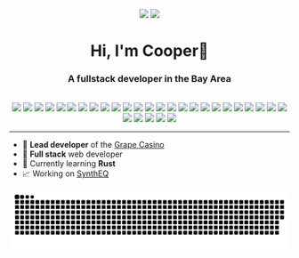 
<div align="center">
	<img height="200px" src="https://github-readme-stats.vercel.app/api?hide_rank=false&show_icons=true&include_all_commits=true&count_private=true&disable_animations=false&theme=dracula&locale=en&hide_border=false&username=cooptrue"/>
	<img height="200px" src="https://avatars.githubusercontent.com/u/62957956"/>
</div>


<div align="center">
	<h1>Hi, I'm Cooper👋</h1>
	<h3>A fullstack developer in the Bay Area</h3>
</div>
<br>
<div align="center">
	<img src="https://img.shields.io/badge/javascript-%23323330.svg?style=for-the-badge&logo=javascript&logoColor=%23F7DF1E"/>
	<img src="https://img.shields.io/badge/TypeScript-007ACC?style=for-the-badge&logo=typescript&logoColor=white"/>
	<img src="https://img.shields.io/badge/Java-ED8B00?style=for-the-badge&logo=java&logoColor=white"/>
	<img src="https://img.shields.io/badge/lua-%232C2D72.svg?style=for-the-badge&logo=lua&logoColor=white"/>
	<img src="https://img.shields.io/badge/python-3670A0?style=for-the-badge&logo=python&logoColor=ffdd54"/>
	<img src="https://img.shields.io/badge/html5-%23E34F26.svg?style=for-the-badge&logo=html5&logoColor=white"/>
	<img src="https://img.shields.io/badge/css3-%231572B6.svg?style=for-the-badge&logo=css3&logoColor=white"/>
	<img src="https://img.shields.io/badge/SASS-hotpink.svg?style=for-the-badge&logo=SASS&logoColor=white"/>
	<img src="https://img.shields.io/badge/react-%2320232a.svg?style=for-the-badge&logo=react&logoColor=%2361DAFB"/>
	<img src="https://img.shields.io/badge/svelte-%23f1413d.svg?style=for-the-badge&logo=svelte&logoColor=white"/>
	<img src="https://img.shields.io/badge/sveltekit-%23f1413d.svg?style=for-the-badge&logo=svelte&logoColor=white"/>
	<img src="https://img.shields.io/badge/vite-%23646CFF.svg?style=for-the-badge&logo=vite&logoColor=white"/>
	<img src="https://img.shields.io/badge/node.js-6DA55F?style=for-the-badge&logo=node.js&logoColor=white"/>
	<img src="https://img.shields.io/badge/NPM-%23000000.svg?style=for-the-badge&logo=npm&logoColor=white"/>
	<img src="https://img.shields.io/badge/express.js-%23404d59.svg?style=for-the-badge&logo=express&logoColor=%2361DAFB"/>
	<img src="https://img.shields.io/badge/flask-%23000.svg?style=for-the-badge&logo=flask&logoColor=white"/>
	<img src="https://img.shields.io/badge/Socket.io-black?style=for-the-badge&logo=socket.io&badgeColor=010101"/>
	<img src="https://img.shields.io/badge/MongoDB-%234ea94b.svg?style=for-the-badge&logo=mongodb&logoColor=white"/>
	<img src="https://img.shields.io/badge/mysql-%2300f.svg?style=for-the-badge&logo=mysql&logoColor=white"/>
	<img src="https://img.shields.io/badge/postgres-%23316192.svg?style=for-the-badge&logo=postgresql&logoColor=white"/>
	<img src="https://img.shields.io/badge/firebase-%23039BE5.svg?style=for-the-badge&logo=firebase"/>
	<img src="https://img.shields.io/badge/linode-00A95C?style=for-the-badge&logo=linode&logoColor=white"/>
	<img src="https://img.shields.io/badge/heroku-%23430098.svg?style=for-the-badge&logo=heroku&logoColor=white"/>
	<img src="https://img.shields.io/badge/Render-%46E3B7.svg?style=for-the-badge&logo=render&logoColor=white"/>
	<img src="https://img.shields.io/badge/vercel-%23000000.svg?style=for-the-badge&logo=vercel&logoColor=white"/>
	<img src="https://img.shields.io/badge/Visual%20Studio%20Code-0078d7.svg?style=for-the-badge&logo=visual-studio-code&logoColor=white"/>
	<img src="https://img.shields.io/badge/markdown-%23000000.svg?style=for-the-badge&logo=markdown&logoColor=white"/>
	<img src="https://img.shields.io/badge/Replit-DD1200?style=for-the-badge&logo=Replit&logoColor=white"/>
	<img src="https://img.shields.io/badge/Ubuntu-E95420?style=for-the-badge&logo=ubuntu&logoColor=white"/>
	<img src="https://img.shields.io/badge/adobe%20photoshop-%2331A8FF.svg?style=for-the-badge&logo=adobe%20photoshop&logoColor=white"/>
</div>

---
- 🎰  **Lead developer** of the [Grape Casino](https://casino.grapefinance.app)
- 🦍  **Full stack** web developer
- 🦀  Currently learning **Rust**
- 📈  Working on [SynthEQ](https://github.com/CoopTRUE/SynthEQ)

<div align="center">
<img src="https://raw.githubusercontent.com/CoopTRUE/CoopTRUE/output/snake.svg"/>
</div>
